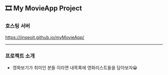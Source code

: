 ## 🎞 My MovieApp Project 

### 호스팅 서버
https://jinseoit.github.io/myMovieApp/

---

### 프로젝트 소개
- 영화보기가 취미인 분들 이라면 내목록에 영화리스트들을 담아보자😀